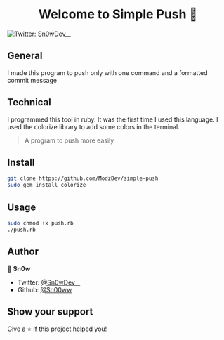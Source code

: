 <h1 align="center">Welcome to Simple Push 👋</h1>
<p>
  <a href="https://twitter.com/Sn0wDev__" target="_blank">
    <img alt="Twitter: Sn0wDev__" src="https://img.shields.io/twitter/follow/Sn0wDev__.svg?style=social" />
  </a>
</p>

## General

I made this program to push only with one command and a formatted commit message

## Technical

I programmed this tool in ruby. It was the first time I used this language. I used the colorize library to add some colors in the terminal.

> A program to push more easily

## Install

```sh
git clone https://github.com/ModzDev/simple-push
sudo gem install colorize
```

## Usage

```sh
sudo chmod +x push.rb
./push.rb
```

## Author

👤 **Sn0w**

* Twitter: [@Sn0wDev__](https://twitter.com/Sn0wDev__)
* Github: [@Sn00ww](https://github.com/Sn00ww)

## Show your support

Give a ⭐️ if this project helped you!
